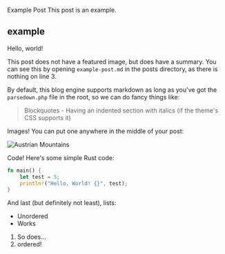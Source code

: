 Example Post
This post is an example.

example
-----

Hello, world!

This post does not have a featured image, but does have a summary. You can see this by opening `example-post.md` in the posts directory, as there is nothing on line 3.

By default, this blog engine supports markdown as long as you've got the `parsedown.php` file in the root, so we can do fancy things like:

> Blockquotes - Having an indented section with italics (if the theme's CSS supports it)

Images! You can put one anywhere in the middle of your post:

![Austrian Mountains](https://i.imgur.com/BCkiIC9.jpg)

Code! Here's some simple Rust code:

```rust
fn main() {
	let test = 5;
	println!("Hello, World! {}", test);
}
```

And last (but definitely not least), lists:

* Unordered
* Works

1. So does...
2. ordered!
